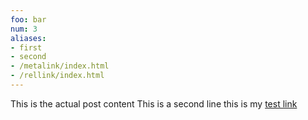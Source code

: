 ```yaml
---
foo: bar
num: 3
aliases:
- first
- second
- /metalink/index.html
- /rellink/index.html
---
```


This is the actual post content
This is a second line
this is my [test link](/rellink/index.html)
